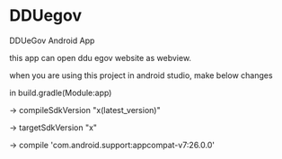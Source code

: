 # DDUegov
DDUeGov Android App

this app can open ddu egov website as webview.

when you are using this project in android studio,
make below changes

in build.gradle(Module:app)

-> compileSdkVersion "x(latest_version)"

-> targetSdkVersion "x"

-> compile 'com.android.support:appcompat-v7:26.0.0'
